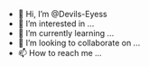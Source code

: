 - 👋 Hi, I’m @Devils-Eyess
- 👀 I’m interested in ...
- 🌱 I’m currently learning ...
- 💞️ I’m looking to collaborate on ...
- 📫 How to reach me ...

<!---
Devils-Eyess/Devils-Eyess is a ✨ special ✨ repository because its `README.md` (this file) appears on your GitHub profile.
You can click the Preview link to take a look at your changes.
--->
